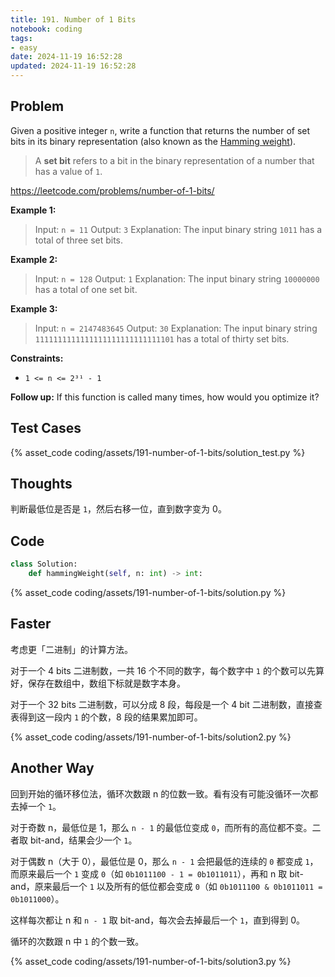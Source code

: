 ```yaml
---
title: 191. Number of 1 Bits
notebook: coding
tags:
- easy
date: 2024-11-19 16:52:28
updated: 2024-11-19 16:52:28
---
```

## Problem

Given a positive integer `n`, write a function that returns the number of set bits in its binary representation (also known as the [Hamming weight](http://en.wikipedia.org/wiki/Hamming_weight)).

> A **set bit** refers to a bit in the binary representation of a number that has a value of `1`.

<https://leetcode.com/problems/number-of-1-bits/>

**Example 1:**

> Input: `n = 11`
> Output: `3`
> Explanation:
> The input binary string `1011` has a total of three set bits.

**Example 2:**

> Input: `n = 128`
> Output: `1`
> Explanation:
> The input binary string `10000000` has a total of one set bit.

**Example 3:**

> Input: `n = 2147483645`
> Output: `30`
> Explanation:
> The input binary string `1111111111111111111111111111101` has a total of thirty set bits.

**Constraints:**

- `1 <= n <= 2³¹ - 1`

**Follow up:** If this function is called many times, how would you optimize it?

## Test Cases

{% asset_code coding/assets/191-number-of-1-bits/solution_test.py %}

## Thoughts

判断最低位是否是 `1`，然后右移一位，直到数字变为 0。

## Code

``` python
class Solution:
    def hammingWeight(self, n: int) -> int:
```

{% asset_code coding/assets/191-number-of-1-bits/solution.py %}

## Faster

考虑更「二进制」的计算方法。

对于一个 4 bits 二进制数，一共 16 个不同的数字，每个数字中 `1` 的个数可以先算好，保存在数组中，数组下标就是数字本身。

对于一个 32 bits 二进制数，可以分成 8 段，每段是一个 4 bit 二进制数，直接查表得到这一段内 `1` 的个数，8 段的结果累加即可。

{% asset_code coding/assets/191-number-of-1-bits/solution2.py %}

## Another Way

回到开始的循环移位法，循环次数跟 n 的位数一致。看有没有可能没循环一次都去掉一个 `1`。

对于奇数 n，最低位是 1，那么 `n - 1` 的最低位变成 `0`，而所有的高位都不变。二者取 bit-and，结果会少一个 `1`。

对于偶数 n（大于 0），最低位是 0，那么 `n - 1` 会把最低的连续的 `0` 都变成 `1`，而原来最后一个 `1` 变成 `0`（如 `0b1011100 - 1 = 0b1011011`），再和 n 取 bit-and，原来最后一个 `1` 以及所有的低位都会变成 `0`（如 `0b1011100 & 0b1011011 = 0b1011000`）。

这样每次都让 n 和 `n - 1` 取 bit-and，每次会去掉最后一个 `1`，直到得到 0。

循环的次数跟 n 中 `1` 的个数一致。

{% asset_code coding/assets/191-number-of-1-bits/solution3.py %}

